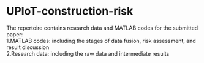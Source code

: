 # UPIoT-construction-risk
The repertoire contains research data and MATLAB codes for the submitted paper:</br>
1.MATLAB codes: including the stages of data fusion, risk assessment, and result discussion</br>
2.Research data: including the raw data and intermediate results
